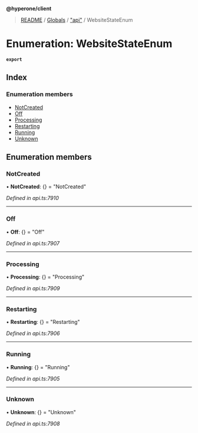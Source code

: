 **@hyperone/client**

> [README](../README.md) / [Globals](../globals.md) / ["api"](../modules/_api_.md) / WebsiteStateEnum

# Enumeration: WebsiteStateEnum

**`export`** 

## Index

### Enumeration members

* [NotCreated](_api_.websitestateenum.md#notcreated)
* [Off](_api_.websitestateenum.md#off)
* [Processing](_api_.websitestateenum.md#processing)
* [Restarting](_api_.websitestateenum.md#restarting)
* [Running](_api_.websitestateenum.md#running)
* [Unknown](_api_.websitestateenum.md#unknown)

## Enumeration members

### NotCreated

•  **NotCreated**: {} = "NotCreated"

*Defined in api.ts:7910*

___

### Off

•  **Off**: {} = "Off"

*Defined in api.ts:7907*

___

### Processing

•  **Processing**: {} = "Processing"

*Defined in api.ts:7909*

___

### Restarting

•  **Restarting**: {} = "Restarting"

*Defined in api.ts:7906*

___

### Running

•  **Running**: {} = "Running"

*Defined in api.ts:7905*

___

### Unknown

•  **Unknown**: {} = "Unknown"

*Defined in api.ts:7908*
